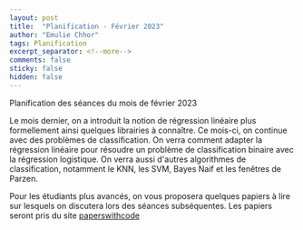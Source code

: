 ```yaml
---
layout: post
title:  "Planification - Février 2023"
author: "Emulie Chhor"
tags: Planification
excerpt_separator: <!--more-->
comments: false
sticky: false
hidden: false
---
```


Planification des séances du mois de février 2023
<!--more-->

Le mois dernier, on a introduit la notion de régression linéaire plus 
formellement ainsi quelques librairies à connaître. Ce mois-ci, on continue 
avec des problèmes de classification. On verra comment adapter la régression 
linéaire pour résoudre un problème de classification binaire avec la 
régression logistique. On verra aussi d'autres algorithmes de classification, 
notamment le KNN, les SVM, Bayes Naif et les fenêtres de Parzen.

Pour les étudiants plus avancés, on vous proposera quelques papiers à lire 
sur lesquels on discutera lors des séances subséquentes. Les papiers seront 
pris du site [paperswithcode](https://paperswithcode.com/sota)


